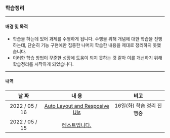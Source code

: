 ### 학습정리

------

#### 배경 및 목적

- 학습을 하는데 있어 과제를 수행하게 됩니다. 수행을 위해 개념에 대한 학습을 진행하는데, 단순히 기능 구현에만 집중한 나머지 학습한 내용을 제대로 정리하지 못했습니다.
- 이러한 학습 방법이 꾸준한 성장에 도움이 되지 못하는 것 같아 이를 개선하기 위해 학습정리를 시작하게 되었습니다.

------

#### 내역

|     날 짜      |                            내 용                             |           비고            |
| :------------: | :----------------------------------------------------------: | :-----------------------: |
| 2022 / 05 / 16 | [Auto Layout and Resposive UIs](https://joobang.notion.site/Swift_Auto-Layout-and-Resposive-UIs-0bbd7c3349c44a9597ae98b6302606e9) | 16일(화) 학습 정리 진행중 |
| 2022 / 05 / 15 | [테스트입니다.](https://joobang.notion.site/ee7d10d35c414aaaa93c573dd112e095) |                           |

